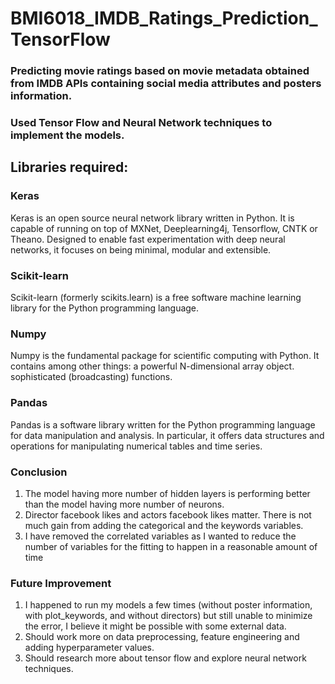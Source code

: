 # BMI6018_IMDB_Ratings_Prediction_TensorFlow

### Predicting movie ratings based on movie metadata obtained from IMDB APIs containing social media attributes and posters information.

### Used Tensor Flow and Neural Network techniques to implement the models.

## Libraries required:

### Keras
Keras is an open source neural network library written in Python. It is capable of running on top of MXNet, Deeplearning4j, Tensorflow, CNTK or Theano. Designed to enable fast experimentation with deep neural networks, it focuses on being minimal, modular and extensible.

### Scikit-learn
Scikit-learn (formerly scikits.learn) is a free software machine learning library for the Python programming language.

### Numpy
Numpy is the fundamental package for scientific computing with Python. It contains among other things: a powerful N-dimensional array object. sophisticated (broadcasting) functions.

### Pandas
Pandas is a software library written for the Python programming language for data manipulation and analysis. In particular, it offers data structures and operations for manipulating numerical tables and time series.

### Conclusion
1. The model having more number of hidden layers is performing better than the model having more number of neurons. 
2. Director facebook likes and actors facebook likes matter. There is not much gain from adding the categorical and 
the keywords variables.
3. I have removed the correlated variables as I wanted to reduce the number of variables for the fitting to happen 
in a reasonable amount of time

### Future Improvement
1. I happened to run my models a few times (without poster information, with plot_keywords, and without directors) but still 
unable to minimize the error, I believe it might be possible with some external data.
2. Should work more on data preprocessing, feature engineering and adding hyperparameter values.
3. Should research more about tensor flow and explore neural network techniques.
